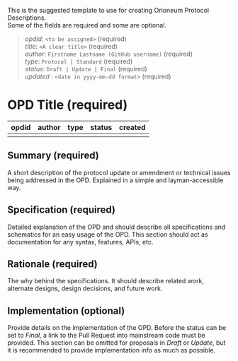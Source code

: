 
This is the suggested template to use for creating Orioneum Protocol Descriptions.  
Some of the fields are required and some are optional.  

> *opdid*: `<to be assigned>` (required)  
> *title*: `<A clear title>` (required)  
> *author*: `Firstname Lastname (GitHub username)` (required)  
> *type*: `Protocol | Standard` (required)  
> *status*: `Draft | Update | Final` (required)  
> *updated* : `<date in yyyy-mm-dd format>` (required)

# OPD Title (required)

| opdid | author | type | status | created |
| ----- | ------ | ---- | ------ | ------- |
|       |        |      |        |         ||

## Summary (required)
A short description of the protocol update or amendment or technical issues being addressed in the OPD. Explained in a simple and layman-accessible way.

## Specification (required)
Detailed explanation of the OPD and should describe all specifications and schematics for an easy usage of the OPD. This section should act as documentation for any syntax, features, APIs, etc.

## Rationale (required)
The why behind the specifications. It should describe related work, alternate designs, design decisions, and future work.

## Implementation (optional)
Provide details on the implementation of the OPD. Before the status can be set to *Final*, a link to the Pull Request into mainstream code must be provided. This section can be omitted for proposals in *Draft* or *Update*, but it is recommended to provide implementation info as much as possible.
